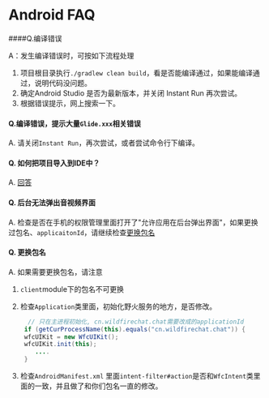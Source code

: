 # Android FAQ

####Q.编译错误

A：发生编译错误时，可按如下流程处理

1. 项目根目录执行```./gradlew clean build```，看是否能编译通过，如果能编译通过，说明代码没问题。
2. 确定Android Studio 是否为最新版本，并关闭 Instant Run 再次尝试。
3. 根据错误提示，网上搜索一下。



#### Q.编译错误，提示大量```Glide.xxx```相关错误

A. 请关闭```Instant Run```，再次尝试，或者尝试命令行下编译。



#### Q. 如何把项目导入到IDE中？

A. [回答](android/q1.md)



#### Q. 后台无法弹出音视频界面

A. 检查是否在手机的权限管理里面打开了"允许应用在后台弹出界面"，如果更换过包名、```applicaitonId```，请继续检查[更换包名](#Q.更换包名)



#### Q. 更换包名

A. 如果需要更换包名，请注意

1. ```client```module下的包名不可更换

2. 检查```Application```类里面，初始化野火服务的地方，是否修改。

   ```java
     // 只在主进程初始化, cn.wildfirechat.chat需要改成的applicationId
    if (getCurProcessName(this).equals("cn.wildfirechat.chat")) {
   	wfcUIKit = new WfcUIKit();
   	wfcUIKit.init(this);  
       ....
    }
   ```

3. 检查```AndroidManifest.xml``` 里面```intent-filter#action```是否和```WfcIntent```类里面的一致，并且做了和你们包名一直的修改。

